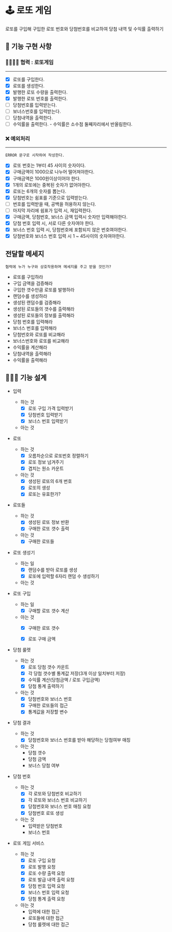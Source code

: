# 🕹 로또 게임
로또를 구입해 구입한 로또 번호와 당첨번호를 비교하여 당첨 내역 및 수익률 출력하기

## 📝 기능 구현 사항

### 👨‍👨‍👧‍👧 협력 : 로또게임
---

- [x] 로또를 구입한다.
- [x] 로또를 생성한다.
- [x] 발행한 로또 수량을 출력한다.
- [x] 발행한 로또 번호를 출력한다.
- [ ] 당첨번호를 입력받는다.
- [ ] 보너스번호를 입력받는다.
- [ ] 당첨내역을 출력한다.
- [ ] 수익률을 출력한다. - 수익률은 소수점 둘째자리에서 반올림한다.

### ❌ 예외처리
---
~~~
ERROR 문구로 시작하여 작성한다.
~~~

- [x] 로또 번호는 1부터 45 사이의 숫자이다.
- [x] 구매금액이 1000으로 나누어 떨어져야한다.
- [x] 구매금액은 1000원이상이어야 한다.
- [x] 1개의 로또에는 중복된 숫자가 없어야한다.
- [x] 로또는 6개의 숫자를 뽑는다.
- [x] 당첨번호는 쉼표를 기준으로 입력받는다.
- [ ] 번호를 입력받을 때, 공백을 허용하지 않는다.
- [ ] 마지막 자리에 쉼표가 입력 시, 재입력한다.
- [x] 구매금액, 당첨번호, 보너스 금액 입력시 숫자만 입력해야한다.
- [x] 당첨 번호 입력 시, 서로 다른 숫자여야 한다.
- [x] 보너스 번호 입력 시, 당첨번호에 포함되지 않은 번호여야한다.
- [x] 당첨번호와 보너스 번호 입력 시 1 ~ 45사이의 숫자여야한다.

## 전달할 메세지
~~~
협력에 누가 누구와 상호작용하며 메세지를 주고 받을 것인가?
~~~

- 로또를 구입하라
- 구입 금액을 검증해라
- 구입한 갯수만큼 로또를 발행하라
- 랜덤수를 생성하라
- 생성된 랜덤수를 검증해라
- 생성된 로또들의 갯수를 출력해라
- 생성된 로또들의 정보를 출력해라
- 당첨 번호를 입력해라
- 보너스 번호를 입력해라
- 당첨번호와 로또를 비교해라
- 보너스번호와 로또를 비교해라
- 수익률을 계산해라
- 당첨내역을 출력해라
- 수익률을 출력해라

## 👩🏻‍💻 기능 설계

- 입력
    - 하는 것
        - [x] 로또 구입 가격 입력받기
        - [x] 당첨번호 입력받기
        - [x] 보너스 번호 입력받기
        
    - 아는 것

- 로또
    - 하는 것
        - [x] 오름차순으로 로또번호 정렬하기
        - [x] 로또 정보 넘겨주기
        - [x] 겹치는 원소 카운트

    - 아는 것
        - [x] 생성된 로또의 6개 번호
        - [x] 로또의 생성
        - [x] 로또는 유효한가?

- 로또들
    - 하는 것
        - [x] 생성된 로또 정보 반환
        - [x] 구매한 로또 갯수 출력
    
    - 아는 것
        - [x] 구매한 로또들

- 로또 생성기
    - 하는 일
        - [x] 랜덤수를 받아 로또를 생성
        - [x] 로또에 입력할 6자리 랜덤 수 생성하기

    - 아는 것

- 로또 구입
    - 하는 일
        - [x] 구매할 로또 갯수 계산
    
    - 아는 것
        - [x] 구매한 로또 갯수
        - [x] 로또 구매 금액
        
        
- 당첨 룰렛
    - 하는 것
        - [x] 로또 당첨 갯수 카운트
        - [x] 각 당첨 갯수별 통계값 저장(3개 이상 일치부터 저장)
        - [x] 수익률 계산(당첨금액 / 로또 구입금액)
        - [x] 당첨 통계 출력하기

    - 아는 것
        - [x] 당첨번호와 보너스 번호
        - [x] 구매한 로또들의 접근
        - [x] 통계값을 저장할 변수

- 당첨 결과
    - 하는 것
        - [x] 당첨번호와 보너스 번호를 받아 해당하는 당첨여부 매칭
    
    - 아는 것
        - 당첨 갯수
        - 당첨 금액
        - 보너스 당첨 여부

- 당첨 번호
    - 하는 것
        - [x] 각 로또와 당첨번호 비교하기
        - [x] 각 로또와 보너스 번호 비교하기
        - [x] 당첨번호와 보너스 번호 매칭 요청
        - [x] 당첨번호 로또 생성
        
    - 아는 것
        - 입력받은 당첨번호
        - 보너스 번호

- 로또 게임 서비스
    - 하는 것
        - [x] 로또 구입 요청
        - [x] 로또 발행 요청
        - [x] 로또 수량 출력 요청
        - [x] 로또 발급 내역 출력 요청
        - [x] 당첨 번호 입력 요청
        - [x] 보너스 번호 입력 요청
        - [x] 당첨 통계 출력 요청

    - 아는 것
        - 입력에 대한 접근
        - 로또들에 대한 접근
        - 당첨 룰렛에 대한 접근

